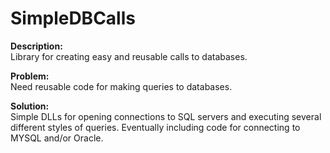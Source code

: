# SimpleDBCalls
<b>Description:</b><br/>
Library for creating easy and reusable calls to databases.

<b>Problem:</b><br/>
Need reusable code for making queries to databases.

<b>Solution:</b><br/>
Simple DLLs for opening connections to SQL servers and executing several different styles of queries. Eventually including code for connecting to MYSQL and/or Oracle.
